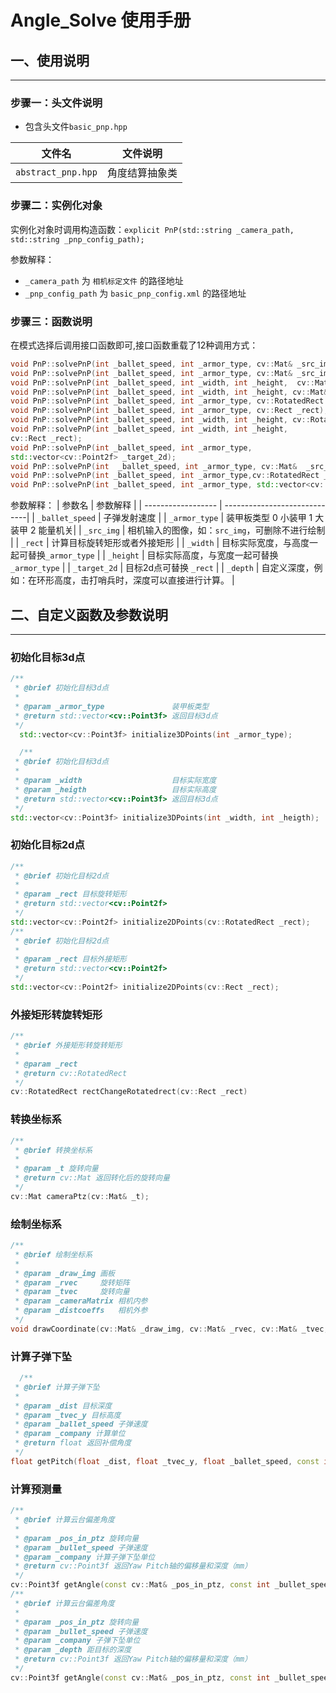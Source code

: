 # Angle_Solve 使用手册


## 一、使用说明

---

### 步骤一：头文件说明

- 包含头文件`basic_pnp.hpp`

| 文件名                  | 文件说明                                   |
| ---------------------- | ------------------------------------------- |
| `abstract_pnp.hpp`     | 角度结算抽象类           |
### 步骤二：实例化对象

实例化对象时调用构造函数：`explicit PnP(std::string _camera_path, std::string _pnp_config_path);`

参数解释：
- `_camera_path` 为 `相机标定文件` 的路径地址
- `_pnp_config_path` 为 `basic_pnp_config.xml` 的路径地址
  
### 步骤三：函数说明

在模式选择后调用接口函数即可,接口函数重载了12种调用方式：

  ```cpp
  void PnP::solvePnP(int _ballet_speed, int _armor_type, cv::Mat& _src_img, cv::RotatedRect _rect);
  void PnP::solvePnP(int _ballet_speed, int _armor_type, cv::Mat& _src_img, cv::Rect _rect);
  void PnP::solvePnP(int _ballet_speed, int _width, int _height,  cv::Mat& _src_img, cv::RotatedRect _rect);
  void PnP::solvePnP(int _ballet_speed, int _width, int _height, cv::Mat& _src_img, cv::Rect _rect);
  void PnP::solvePnP(int _ballet_speed, int _armor_type, cv::RotatedRect _rect);            
  void PnP::solvePnP(int _ballet_speed, int _armor_type, cv::Rect _rect);
  void PnP::solvePnP(int _ballet_speed, int _width, int _height, cv::RotatedRect _rect);
  void PnP::solvePnP(int _ballet_speed, int _width, int _height, 
  cv::Rect _rect);
  void PnP::solvePnP(int _ballet_speed, int _armor_type,
  std::vector<cv::Point2f> _target_2d);
  void PnP::solvePnP(int  _ballet_speed, int _armor_type, cv::Mat&  _src_img, std::vector<cv::Point2f> _target_2d);
  void PnP::solvePnP(int _ballet_speed, int _armor_type,cv::RotatedRect _rect, int _depth)
  void PnP::solvePnP(int _ballet_speed, int _armor_type, std::vector<cv::Point2f> _target_2d, int _depth)


  ```
  参数解释：
  |      参数名         |           参数解释             |
  | ------------------ | -----------------------------|
  | `_ballet_speed`    | 子弹发射速度 |
  | `_armor_type`      | 装甲板类型 0 小装甲 1 大装甲 2 能量机关| 
  | `_src_img`         | 相机输入的图像，如：`src_img`，可删除不进行绘制 |
  | `_rect`            | 计算目标旋转矩形或者外接矩形 |
  | `_width`           | 目标实际宽度，与高度一起可替换`_armor_type` |
  | `_height`          | 目标实际高度，与宽度一起可替换`_armor_type` | 
  | `_target_2d`       | 目标2d点可替换 `_rect` |
  | `_depth`           | 自定义深度，例如：在环形高度，击打哨兵时，深度可以直接进行计算。 |

## 二、自定义函数及参数说明

---

### 初始化目标3d点

```cpp
/**
 * @brief 初始化目标3d点
 * 
 * @param _armor_type               装甲板类型
 * @return std::vector<cv::Point3f> 返回目标3d点
 */
  std::vector<cv::Point3f> initialize3DPoints(int _armor_type);

  /**
 * @brief 初始化目标3d点
 * 
 * @param _width                    目标实际宽度
 * @param _heigth                   目标实际高度
 * @return std::vector<cv::Point3f> 返回目标3d点
 */
std::vector<cv::Point3f> initialize3DPoints(int _width, int _heigth);
```

### 初始化目标2d点

  ```cpp
  /**
   * @brief 初始化目标2d点
   * 
   * @param _rect 目标旋转矩形
   * @return std::vector<cv::Point2f> 
   */
  std::vector<cv::Point2f> initialize2DPoints(cv::RotatedRect _rect);
  /**
   * @brief 初始化目标2d点
   *
   * @param _rect 目标外接矩形
   * @return std::vector<cv::Point2f>
   */
  std::vector<cv::Point2f> initialize2DPoints(cv::Rect _rect);
  ```

### 外接矩形转旋转矩形

  ```cpp
  /**
   * @brief 外接矩形转旋转矩形
   * 
   * @param _rect 
   * @return cv::RotatedRect 
   */
  cv::RotatedRect rectChangeRotatedrect(cv::Rect _rect)
  ```

### 转换坐标系

  ```cpp
  /**
   * @brief 转换坐标系
   *
   * @param _t 旋转向量
   * @return cv::Mat 返回转化后的旋转向量
   */
  cv::Mat cameraPtz(cv::Mat& _t);
  ```

### 绘制坐标系

  ```cpp
  /**
   * @brief 绘制坐标系
   * 
   * @param _draw_img 画板
   * @param _rvec     旋转矩阵
   * @param _tvec     旋转向量
   * @param _cameraMatrix 相机内参
   * @param _distcoeffs   相机外参
   */
  void drawCoordinate(cv::Mat& _draw_img, cv::Mat& _rvec, cv::Mat& _tvec,cv::Mat& _cameraMatrix, cv::Mat& _distcoeffs);
  ```

### 计算子弹下坠

  ```cpp
    /**
   * @brief 计算子弹下坠
   * 
   * @param _dist 目标深度
   * @param _tvec_y 目标高度 
   * @param _ballet_speed 子弹速度
   * @param _company 计算单位
   * @return float 返回补偿角度
   */
  float getPitch(float _dist, float _tvec_y, float _ballet_speed, const int _company = 1);
  ```

### 计算预测量

  ```cpp
  /**
   * @brief 计算云台偏差角度
   * 
   * @param _pos_in_ptz 旋转向量
   * @param _bullet_speed 子弹速度
   * @param _company 计算子弹下坠单位
   * @return cv::Point3f 返回Yaw Pitch轴的偏移量和深度（mm）
   */
  cv::Point3f getAngle(const cv::Mat& _pos_in_ptz, const int _bullet_speed, const int _company);
  /**
   * @brief 计算云台偏差角度
   *
   * @param _pos_in_ptz 旋转向量
   * @param _bullet_speed 子弹速度
   * @param _company 子弹下坠单位
   * @param _depth 距目标的深度
   * @return cv::Point3f 返回Yaw Pitch轴的偏移量和深度（mm）
   */
  cv::Point3f getAngle(const cv::Mat& _pos_in_ptz, const int _bullet_speed, const int _company, const int _depth);

  ```

